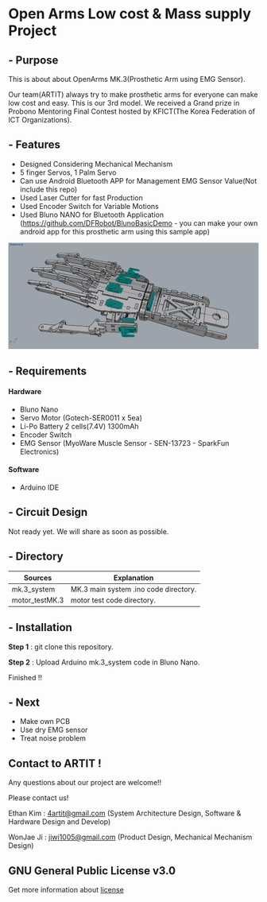 # Open Arms Low cost & Mass supply Project #

##  - Purpose ##

This is about about OpenArms MK.3(Prosthetic Arm using EMG Sensor).

Our team(ARTIT) always try to make prosthetic arms for everyone can make low cost and easy. This is our 3rd model. We received a Grand prize in Probono Mentoring Final Contest hosted by KFICT(The Korea Federation of ICT Organizations).

## - Features ##

- Designed Considering Mechanical Mechanism
- 5 finger Servos, 1 Palm Servo
- Can use Android Bluetooth APP for Management EMG Sensor Value(Not include this repo)
- Used Laser Cutter for fast Production
- Used Encoder Switch for Variable Motions
- Used Bluno NANO for Bluetooth Application (https://github.com/DFRobot/BlunoBasicDemo - you can make your own android app for this prosthetic arm using this sample app)



![image1](./images/total_hand.jpg)



## - Requirements

#### Hardware

* Bluno Nano
* Servo Motor (Gotech-SER0011 x 5ea)
* Li-Po Battery 2 cells(7.4V) 1300mAh
* Encoder Switch
* EMG Sensor (MyoWare Muscle Sensor - SEN-13723 - SparkFun Electronics)



#### Software

* Arduino IDE



## - Circuit Design

Not ready yet. We will share as soon as possible.



## - Directory
| Sources        | Explanation                           |
| -------------- | ------------------------------------- |
| mk.3_system    | MK.3 main system .ino code directory. |
| motor_testMK.3 | motor test code directory.            |



## - Installation

**Step 1** : git clone this repository.

**Step 2** : Upload Arduino mk.3_system code in Bluno Nano.

Finished !!



## - Next

* Make own PCB
* Use dry EMG sensor
* Treat noise problem



## Contact to ARTIT !

Any questions about our project are welcome!!

Please contact us!

Ethan Kim : 4artit@gmail.com (System Architecture Design, Software & Hardware Design and Develop)

WonJae Ji : jiwi1005@gmail.com (Product Design,  Mechanical Mechanism Design)

## GNU General Public License v3.0
Get more information about [license](https://github.com/ARTITROBOTICS/OpenArms_Low-cost_Mass-supply_Project/blob/master/LICENSE)
